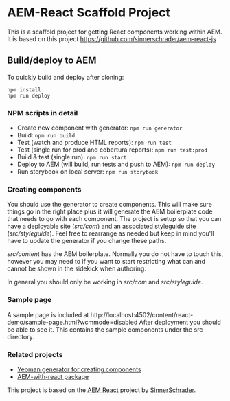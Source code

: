 # AEM-React Scaffold Project

This is a scaffold project for getting React components working within AEM. It is based on this project https://github.com/sinnerschrader/aem-react-js

## Build/deploy to AEM

To quickly build and deploy after cloning:

```shell
npm install
npm run deploy
```

### NPM scripts in detail

* Create new component with generator: `npm run generator`
* Build: `npm run build`
* Test (watch and produce HTML reports): `npm run test`
* Test (single run for prod and cobertura reports): `npm run test:prod`
* Build & test (single run): `npm run start`
* Deploy to AEM (will build, run tests and push to AEM): `npm run deploy`
* Run storybook on local server: `npm run storybook`

### Creating components

You should use the generator to create components. This will make sure things go in the right place plus
it will generate the AEM boilerplate code that needs to go with each component. The project is setup so that
you can have a deployable site (_src/com_) and an associated styleguide site (_src/styleguide_). Feel free to
rearrange as needed but keep in mind you'll have to update the generator if you change these paths.

_src/content_ has the AEM boilerplate. Normally you do not have to touch this, however you may need to if
you want to start restricting what can and cannot be shown in the sidekick when authoring.

In general you should only be working in _src/com_ and _src/styleguide_.

### Sample page

A sample page is included at http://localhost:4502/content/react-demo/sample-page.html?wcmmode=disabled
After deployment you should be able to see it. This contains the sample components under the src directory.

### Related projects

* [Yeoman generator for creating components](https://www.npmjs.com/package/generator-aem-with-react)
* [AEM-with-react package](https://www.npmjs.com/package/aem-with-react)

This project is based on the [AEM React](https://github.com/sinnerschrader/aem-react) project by [SinnerSchrader](https://github.com/sinnerschrader).
